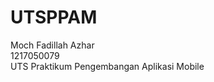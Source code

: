 # UTSPPAM
Moch Fadillah Azhar <br/>
1217050079 <br/>
UTS Praktikum Pengembangan Aplikasi Mobile <br/>
